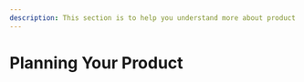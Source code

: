 ```yaml
---
description: This section is to help you understand more about product planning
---
```


# Planning Your Product

## 





